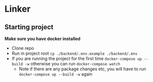 # Linker

## Starting project

**Make sure you have docker installed**

- Clone repo
- Run in project root `cp ./backend/.env.example ./backend/.env` 
- If you are running the project for the first time `docker-compose up --build -w` otherwise you can run `docker-compose watch`  
    - Note if there are any package changes etc, you will have to run `docker-compose up --build -w` again

